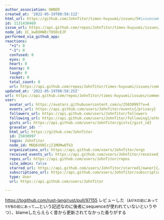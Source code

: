 ```yaml
---
author_association: OWNER
created_at: '2022-05-19T08:58:11Z'
html_url: https://github.com/JohnTitor/times-huyuumi/issues/5#issuecomment-1131430469
id: 1131430469
issue_url: https://api.github.com/repos/JohnTitor/times-huyuumi/issues/5
node_id: IC_kwDOHWEcT85DcEJF
performed_via_github_app: 
reactions:
  "+1": 0
  "-1": 0
  confused: 0
  eyes: 0
  heart: 0
  hooray: 0
  laugh: 0
  rocket: 0
  total_count: 0
  url: https://api.github.com/repos/JohnTitor/times-huyuumi/issues/comments/1131430469/reactions
updated_at: '2022-05-19T08:58:25Z'
url: https://api.github.com/repos/JohnTitor/times-huyuumi/issues/comments/1131430469
user:
  avatar_url: https://avatars.githubusercontent.com/u/25030997?v=4
  events_url: https://api.github.com/users/JohnTitor/events{/privacy}
  followers_url: https://api.github.com/users/JohnTitor/followers
  following_url: https://api.github.com/users/JohnTitor/following{/other_user}
  gists_url: https://api.github.com/users/JohnTitor/gists{/gist_id}
  gravatar_id: ''
  html_url: https://github.com/JohnTitor
  id: 25030997
  login: JohnTitor
  node_id: MDQ6VXNlcjI1MDMwOTk3
  organizations_url: https://api.github.com/users/JohnTitor/orgs
  received_events_url: https://api.github.com/users/JohnTitor/received_events
  repos_url: https://api.github.com/users/JohnTitor/repos
  site_admin: false
  starred_url: https://api.github.com/users/JohnTitor/starred{/owner}{/repo}
  subscriptions_url: https://api.github.com/users/JohnTitor/subscriptions
  type: User
  url: https://api.github.com/users/JohnTitor

---
```

https://togithub.com/rust-lang/rust/pull/97155
レビューした（`AがXの前にあってYがBの前にあって……`という記述なのに後者にsequenceが使われていないというやつ）、blameしたらえらく昔から更新されてなかった香りがする